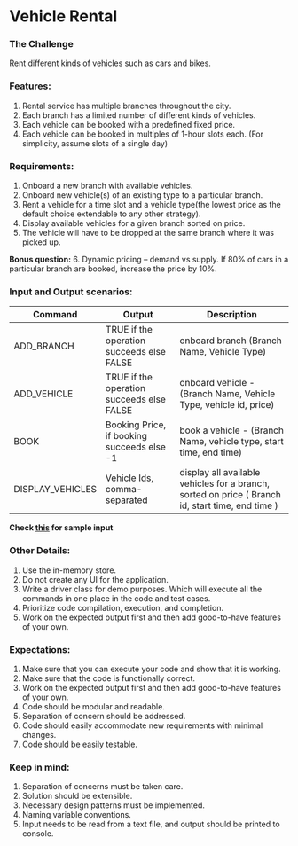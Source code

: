 # Vehicle Rental

### The Challenge
Rent different kinds of vehicles such as cars and bikes.


### Features:
1. Rental service has multiple branches throughout the city.
2. Each branch has a limited number of different kinds of vehicles.
3. Each vehicle can be booked with a predefined fixed price.
4. Each vehicle can be booked in multiples of 1-hour slots each. (For simplicity, assume slots of a single day)

### Requirements:
1. Onboard a new branch with available vehicles.
2. Onboard new vehicle(s) of an existing type to a particular branch.
3. Rent a vehicle for a time slot and a vehicle type(the lowest price as the default choice extendable to any other strategy).
4. Display available vehicles for a given branch sorted on price.
5. The vehicle will have to be dropped at the same branch where it was picked up.

**Bonus question:**
6. Dynamic pricing – demand vs supply. If 80% of cars in a particular branch are booked, increase the price by 10%.

### Input and Output scenarios:

| **Command**      | **Output**                                 | **Description**                                                                                  |
|------------------|--------------------------------------------|--------------------------------------------------------------------------------------------------|
| ADD_BRANCH       | TRUE if the operation succeeds else FALSE  | onboard branch (Branch Name, Vehicle Type)                                                       |
| ADD_VEHICLE      |  TRUE if the operation succeeds else FALSE | onboard vehicle - (Branch Name, Vehicle Type, vehicle id, price)                                 |
| BOOK             | Booking Price, if booking succeeds else -1 | book a vehicle - (Branch Name, vehicle type, start time, end time)                               |
| DISPLAY_VEHICLES | Vehicle Ids, comma-separated               | display all available vehicles for a branch, sorted on price ( Branch id, start time, end time ) |

**Check [this](inputs.txt) for sample input** 


### Other Details:
1. Use the in-memory store.
2. Do not create any UI for the application.
3. Write a driver class for demo purposes. Which will execute all the commands in one place in the code and test cases.
4. Prioritize code compilation, execution, and completion.
5. Work on the expected output first and then add good-to-have features of your own.

### Expectations:
1. Make sure that you can execute your code and show that it is working.
2. Make sure that the code is functionally correct.
3. Work on the expected output first and then add good-to-have features of your own.
4. Code should be modular and readable.
5. Separation of concern should be addressed.
6. Code should easily accommodate new requirements with minimal changes.
7. Code should be easily testable.
   
### Keep in mind:
1. Separation of concerns must be taken care.
2. Solution should be extensible.
3. Necessary design patterns must be implemented.
4. Naming variable conventions.
5. Input needs to be read from a text file, and output should be printed to console.
